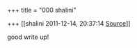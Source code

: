 +++
title = "000 shalini"

+++
[[shalini	2011-12-14, 20:37:14 [Source](https://groups.google.com/g/bvparishat/c/PlKuiKXe6Us)]]



good write up!  

